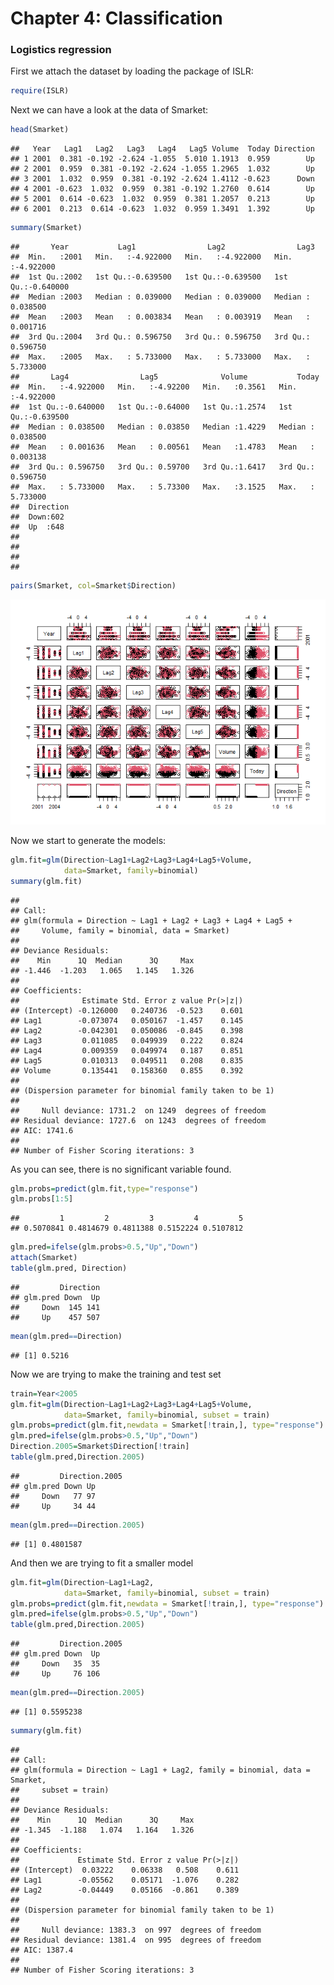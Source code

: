 Chapter 4: Classification
================

### Logistics regression

First we attach the dataset by loading the package of ISLR:

``` r
require(ISLR)
```

Next we can have a look at the data of Smarket:

``` r
head(Smarket)
```

    ##   Year   Lag1   Lag2   Lag3   Lag4   Lag5 Volume  Today Direction
    ## 1 2001  0.381 -0.192 -2.624 -1.055  5.010 1.1913  0.959        Up
    ## 2 2001  0.959  0.381 -0.192 -2.624 -1.055 1.2965  1.032        Up
    ## 3 2001  1.032  0.959  0.381 -0.192 -2.624 1.4112 -0.623      Down
    ## 4 2001 -0.623  1.032  0.959  0.381 -0.192 1.2760  0.614        Up
    ## 5 2001  0.614 -0.623  1.032  0.959  0.381 1.2057  0.213        Up
    ## 6 2001  0.213  0.614 -0.623  1.032  0.959 1.3491  1.392        Up

``` r
summary(Smarket)
```

    ##       Year           Lag1                Lag2                Lag3          
    ##  Min.   :2001   Min.   :-4.922000   Min.   :-4.922000   Min.   :-4.922000  
    ##  1st Qu.:2002   1st Qu.:-0.639500   1st Qu.:-0.639500   1st Qu.:-0.640000  
    ##  Median :2003   Median : 0.039000   Median : 0.039000   Median : 0.038500  
    ##  Mean   :2003   Mean   : 0.003834   Mean   : 0.003919   Mean   : 0.001716  
    ##  3rd Qu.:2004   3rd Qu.: 0.596750   3rd Qu.: 0.596750   3rd Qu.: 0.596750  
    ##  Max.   :2005   Max.   : 5.733000   Max.   : 5.733000   Max.   : 5.733000  
    ##       Lag4                Lag5              Volume           Today          
    ##  Min.   :-4.922000   Min.   :-4.92200   Min.   :0.3561   Min.   :-4.922000  
    ##  1st Qu.:-0.640000   1st Qu.:-0.64000   1st Qu.:1.2574   1st Qu.:-0.639500  
    ##  Median : 0.038500   Median : 0.03850   Median :1.4229   Median : 0.038500  
    ##  Mean   : 0.001636   Mean   : 0.00561   Mean   :1.4783   Mean   : 0.003138  
    ##  3rd Qu.: 0.596750   3rd Qu.: 0.59700   3rd Qu.:1.6417   3rd Qu.: 0.596750  
    ##  Max.   : 5.733000   Max.   : 5.73300   Max.   :3.1525   Max.   : 5.733000  
    ##  Direction 
    ##  Down:602  
    ##  Up  :648  
    ##            
    ##            
    ##            
    ## 

``` r
pairs(Smarket, col=Smarket$Direction)
```

![](chap4-code_files/figure-markdown_github/Smarket-1.png)

Now we start to generate the models:

``` r
glm.fit=glm(Direction~Lag1+Lag2+Lag3+Lag4+Lag5+Volume,
            data=Smarket, family=binomial)
summary(glm.fit)
```

    ## 
    ## Call:
    ## glm(formula = Direction ~ Lag1 + Lag2 + Lag3 + Lag4 + Lag5 + 
    ##     Volume, family = binomial, data = Smarket)
    ## 
    ## Deviance Residuals: 
    ##    Min      1Q  Median      3Q     Max  
    ## -1.446  -1.203   1.065   1.145   1.326  
    ## 
    ## Coefficients:
    ##              Estimate Std. Error z value Pr(>|z|)
    ## (Intercept) -0.126000   0.240736  -0.523    0.601
    ## Lag1        -0.073074   0.050167  -1.457    0.145
    ## Lag2        -0.042301   0.050086  -0.845    0.398
    ## Lag3         0.011085   0.049939   0.222    0.824
    ## Lag4         0.009359   0.049974   0.187    0.851
    ## Lag5         0.010313   0.049511   0.208    0.835
    ## Volume       0.135441   0.158360   0.855    0.392
    ## 
    ## (Dispersion parameter for binomial family taken to be 1)
    ## 
    ##     Null deviance: 1731.2  on 1249  degrees of freedom
    ## Residual deviance: 1727.6  on 1243  degrees of freedom
    ## AIC: 1741.6
    ## 
    ## Number of Fisher Scoring iterations: 3

As you can see, there is no significant variable found.

``` r
glm.probs=predict(glm.fit,type="response")
glm.probs[1:5]
```

    ##         1         2         3         4         5 
    ## 0.5070841 0.4814679 0.4811388 0.5152224 0.5107812

``` r
glm.pred=ifelse(glm.probs>0.5,"Up","Down")
attach(Smarket)
table(glm.pred, Direction)
```

    ##         Direction
    ## glm.pred Down  Up
    ##     Down  145 141
    ##     Up    457 507

``` r
mean(glm.pred==Direction)
```

    ## [1] 0.5216

Now we are trying to make the training and test set

``` r
train=Year<2005
glm.fit=glm(Direction~Lag1+Lag2+Lag3+Lag4+Lag5+Volume,
            data=Smarket, family=binomial, subset = train)
glm.probs=predict(glm.fit,newdata = Smarket[!train,], type="response")
glm.pred=ifelse(glm.probs>0.5,"Up","Down")
Direction.2005=Smarket$Direction[!train]
table(glm.pred,Direction.2005)
```

    ##         Direction.2005
    ## glm.pred Down Up
    ##     Down   77 97
    ##     Up     34 44

``` r
mean(glm.pred==Direction.2005)
```

    ## [1] 0.4801587

And then we are trying to fit a smaller model

``` r
glm.fit=glm(Direction~Lag1+Lag2,
            data=Smarket, family=binomial, subset = train)
glm.probs=predict(glm.fit,newdata = Smarket[!train,], type="response")
glm.pred=ifelse(glm.probs>0.5,"Up","Down")
table(glm.pred,Direction.2005)
```

    ##         Direction.2005
    ## glm.pred Down  Up
    ##     Down   35  35
    ##     Up     76 106

``` r
mean(glm.pred==Direction.2005)
```

    ## [1] 0.5595238

``` r
summary(glm.fit)
```

    ## 
    ## Call:
    ## glm(formula = Direction ~ Lag1 + Lag2, family = binomial, data = Smarket, 
    ##     subset = train)
    ## 
    ## Deviance Residuals: 
    ##    Min      1Q  Median      3Q     Max  
    ## -1.345  -1.188   1.074   1.164   1.326  
    ## 
    ## Coefficients:
    ##             Estimate Std. Error z value Pr(>|z|)
    ## (Intercept)  0.03222    0.06338   0.508    0.611
    ## Lag1        -0.05562    0.05171  -1.076    0.282
    ## Lag2        -0.04449    0.05166  -0.861    0.389
    ## 
    ## (Dispersion parameter for binomial family taken to be 1)
    ## 
    ##     Null deviance: 1383.3  on 997  degrees of freedom
    ## Residual deviance: 1381.4  on 995  degrees of freedom
    ## AIC: 1387.4
    ## 
    ## Number of Fisher Scoring iterations: 3

